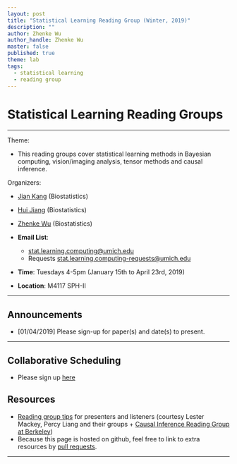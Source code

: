 ```yaml
---
layout: post
title: "Statistical Learning Reading Group (Winter, 2019)"
description: ""
author: Zhenke Wu
author_handle: Zhenke Wu
master: false
published: true
theme: lab
tags: 
  - statistical learning
  - reading group
---
```


# Statistical Learning Reading Groups
------

Theme:

* This reading groups cover statistical learning methods in Bayesian computing, vision/imaging analysis, tensor methods and causal inference.


Organizers:

* [Jian Kang](http://www-personal.umich.edu/~jiankang/) (Biostatistics)
* [Hui Jiang](http://www-personal.umich.edu/~jianghui/) (Biostatistics)
* [Zhenke Wu](http://zhenkewu.com) (Biostatistics)

* **Email List**: 
	+  [stat.learning.computing@umich.edu](stat.learning.computing@umich.edu)
	+ Requests [stat.learning.computing-requests@umich.edu](stat.learning.computing-requests@umich.edu)
* **Time**: Tuesdays 4-5pm (January 15th to April 23rd, 2019)
* **Location**: M4117 SPH-II

------

## Announcements

* [01/04/2019] Please sign-up for paper(s) and date(s) to present. 

------

## Collaborative Scheduling
* Please sign up [here](https://docs.google.com/document/d/1Iaef_wRsualPdM5OP7voPBvubW7pkX3vZKH67acuX2I/edit)



## Resources

* [Reading group tips](https://docs.google.com/document/d/1KqtfhKbePLfSsJ-_hR6kBditC0uMSo0BXAZP5Mm_hPw/edit#heading=h.s31i45kkxhoj) for presenters and listeners (courtesy Lester Mackey, Percy Liang and their groups + [Causal Inference Reading Group at Berkeley](https://www.stat.berkeley.edu/~wfithian/reading-group/causal-group.html))
*  Because this page is hosted on github, feel free to link to extra resources by [pull requests](https://github.com/zhenkewu/zhenkewu.github.io/blob/master/teaching/_posts/2018-10-08-statistical_learning_reading_group.md).

------




